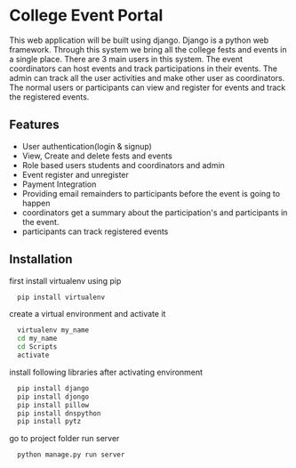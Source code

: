 
# College Event Portal

This web application will be built using django. Django is a python web framework. Through this system we bring all the college fests and events in a single place.
There are 3 main users in this system. The event coordinators can host events and track participations in their events.
The admin can track all the user activities and make other user as coordinators.
The normal users or participants can view and register for events and track the registered events.




## Features

- User authentication(login & signup)
- View, Create and delete fests and events
- Role based users students and coordinators and admin
- Event register and unregister
- Payment Integration
- Providing email remainders to participants before the event is going to happen
- coordinators get a summary about the participation's and participants in the event.
- participants can track registered events


## Installation

first install virtualenv using pip

```bash
  pip install virtualenv
```

create a virtual environment and activate it

```bash
  virtualenv my_name
  cd my_name
  cd Scripts
  activate
```

install following libraries after activating environment

```bash
  pip install django
  pip install djongo
  pip install pillow
  pip install dnspython
  pip install pytz
```

go to project folder run server
```bash
  python manage.py run server
```


    